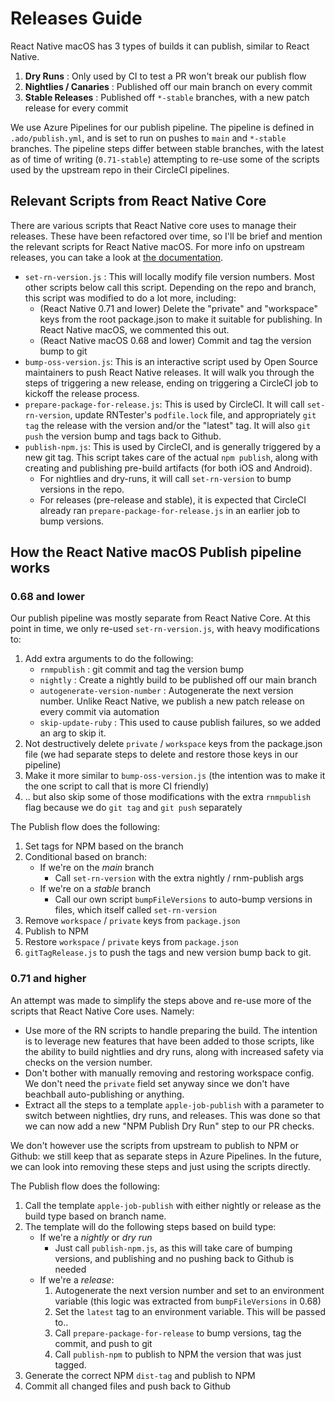 # Releases Guide

React Native macOS has 3 types of builds it can publish, similar to React Native.

1. **Dry Runs** : Only used by CI to test a PR won't break our publish flow
2. **Nightlies / Canaries** : Published off our main branch on every commit
3. **Stable Releases** : Published off `*-stable` branches, with a new patch release for every commit

We use Azure Pipelines for our publish pipeline. The pipeline is defined in `.ado/publish.yml`, and is set to run on pushes to `main` and `*-stable` branches. The pipeline steps differ between stable branches, with the latest as of time of writing (`0.71-stable`) attempting to re-use some of the scripts used by the upstream repo in their CircleCI pipelines. 

## Relevant Scripts from React Native Core

There are various scripts that React Native core uses to manage their releases. These have been refactored over time, so I'll be brief and mention the relevant scripts for React Native macOS. For more info on upstream releases, you can take a look at [the documentation](https://reactnative.dev/contributing/release-branch-cut-and-rc0).

- `set-rn-version.js` : This will locally modify file version numbers. Most other scripts below call this script. Depending on the repo and branch, this script was modified to do a lot more, including:
  - (React Native 0.71 and lower) Delete the "private" and "workspace" keys from the root package.json to make it suitable for publishing. In React Native macOS, we commented this out.
  - (React Native macOS 0.68 and lower) Commit and tag the version bump to git
- `bump-oss-version.js`: This is an interactive script used by Open Source maintainers to push React Native releases. It will walk you through the steps of triggering a new release, ending on triggering a CircleCI job to kickoff the release process.
- `prepare-package-for-release.js`: This is used by CircleCI. It will call `set-rn-version`, update RNTester's `podfile.lock` file, and appropriately `git tag` the release with the version and/or the "latest" tag. It will also `git push` the version bump and tags back to Github. 
- `publish-npm.js`: This is used by CircleCI, and is generally triggered by a new git tag. This script takes care of the actual `npm publish`, along with creating and publishing pre-build artifacts (for both iOS and Android). 
  - For nightlies and dry-runs, it will call `set-rn-version` to bump versions in the repo.
  - For releases (pre-release and stable), it is expected that CircleCI already ran `prepare-package-for-release.js` in an earlier job to bump versions.

## How the React Native macOS Publish pipeline works

### 0.68 and lower

Our publish pipeline was mostly separate from React Native Core. At this point in time, we only re-used `set-rn-version.js`, with heavy modifications to:
1. Add extra arguments to do the following:
    - `rnmpublish` : git commit and tag the version bump
    - `nightly` : Create a nightly build to be published off our main branch
    - `autogenerate-version-number` : Autogenerate the next version number. Unlike React Native, we publish a new patch release on every commit via automation
    - `skip-update-ruby` : This used to cause publish failures, so we added an arg to skip it. 
2. Not destructively delete `private` / `workspace` keys from the package.json file (we had separate steps to delete and restore those keys in our pipeline)
3. Make it more similar to `bump-oss-version.js` (the intention was to make it the one script to call that is more CI friendly)
4. .. but also skip some of those modifications with the extra `rnmpublish` flag because we do `git tag` and `git push` separately

The Publish flow does the following:

1. Set tags for NPM based on the branch
2. Conditional based on branch:
    - If we're on the *main* branch
      - Call `set-rn-version` with the extra nightly / rnm-publish args
    - If we're on a *stable* branch
      - Call our own script `bumpFileVersions` to auto-bump versions in files, which itself called `set-rn-version`
4. Remove `workspace` / `private` keys from `package.json`
5. Publish to NPM
6. Restore `workspace` / `private` keys from `package.json`
7. `gitTagRelease.js` to push the tags and new version bump back to git.

### 0.71 and higher

An attempt was made to simplify the steps above and re-use more of the scripts that React Native Core uses. Namely:
- Use more of the RN scripts to handle preparing the build. The intention is to leverage new features that have been added to those scripts, like the ability to build nightlies and dry runs, along with increased safety via checks on the version number. 
- Don't bother with manually removing and restoring workspace config. We don't need the `private` field set anyway since we don't have beachball auto-publishing or anything. 
- Extract all the steps to a template `apple-job-publish` with a parameter to switch between nightlies, dry runs, and releases. This was done so that we can now add a new "NPM Publish Dry Run" step to our PR checks.

We don't however use the scripts from upstream to publish to NPM or Github: we still keep that as separate steps in Azure Pipelines. In the future, we can look into removing these steps and just using the scripts directly. 

The Publish flow does the following:

1. Call the template `apple-job-publish` with either nightly or release as the build type based on branch name. 
2. The template will do the following steps based on build type:
    - If we're a *nightly* or *dry run*
      - Just call `publish-npm.js`, as this will take care of bumping versions, and publishing and no pushing back to Github is needed
    - If we're a *release*:
      1. Autogenerate the next version number and set to an environment variable (this logic was extracted from `bumpFileVersions` in 0.68)
      2. Set the `latest` tag to an environment variable. This will be passed to..
      3. Call `prepare-package-for-release` to bump versions, tag the commit, and push to git
      4. Call `publish-npm` to publish to NPM the version that was just tagged. 
4. Generate the correct NPM `dist-tag` and publish to NPM
5. Commit all changed files and push back to Github 

